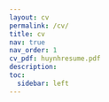 ```yaml
---
layout: cv
permalink: /cv/
title: cv 
nav: true
nav_order: 1
cv_pdf: huynhresume.pdf
description: 
toc:
  sidebar: left
---
```


